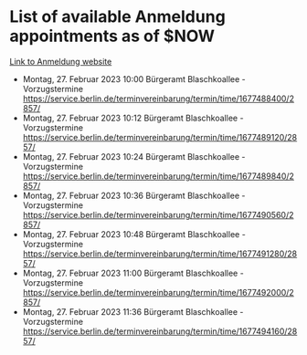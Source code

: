 # List of available Anmeldung appointments as of $NOW
[Link to Anmeldung website](https://service.berlin.de/terminvereinbarung/termin/tag.php?termin=1&anliegen[]=120686&dienstleisterlist=122210,122217,327316,122219,327312,122227,327314,122231,327346,122243,327348,122254,122252,329742,122260,329745,122262,329748,122271,327278,122273,327274,122277,327276,330436,122280,327294,122282,327290,122284,327292,122291,327270,122285,327266,122286,327264,122296,327268,150230,329760,122297,327286,122294,327284,122312,329763,122314,329775,122304,327330,122311,327334,122309,327332,317869,122281,327352,122279,329772,122283,122276,327324,122274,327326,122267,329766,122246,327318,122251,327320,122257,327322,122208,327298,122226,327300&herkunft=http%3A%2F%2Fservice.berlin.de%2Fdienstleistung%2F120686%2F)
- Montag, 27. Februar 2023 10:00 Bürgeramt Blaschkoallee - Vorzugstermine https://service.berlin.de/terminvereinbarung/termin/time/1677488400/2857/
- Montag, 27. Februar 2023 10:12 Bürgeramt Blaschkoallee - Vorzugstermine https://service.berlin.de/terminvereinbarung/termin/time/1677489120/2857/
- Montag, 27. Februar 2023 10:24 Bürgeramt Blaschkoallee - Vorzugstermine https://service.berlin.de/terminvereinbarung/termin/time/1677489840/2857/
- Montag, 27. Februar 2023 10:36 Bürgeramt Blaschkoallee - Vorzugstermine https://service.berlin.de/terminvereinbarung/termin/time/1677490560/2857/
- Montag, 27. Februar 2023 10:48 Bürgeramt Blaschkoallee - Vorzugstermine https://service.berlin.de/terminvereinbarung/termin/time/1677491280/2857/
- Montag, 27. Februar 2023 11:00 Bürgeramt Blaschkoallee - Vorzugstermine https://service.berlin.de/terminvereinbarung/termin/time/1677492000/2857/
- Montag, 27. Februar 2023 11:36 Bürgeramt Blaschkoallee - Vorzugstermine https://service.berlin.de/terminvereinbarung/termin/time/1677494160/2857/
